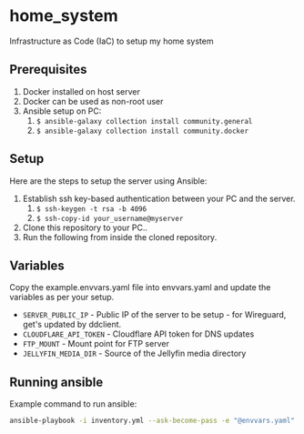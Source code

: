 # home_system
Infrastructure as Code (IaC) to setup my home system

## Prerequisites

1. Docker installed on host server
2. Docker can be used as non-root user
3. Ansible setup on PC:
    1. `$ ansible-galaxy collection install community.general`
    2. `$ ansible-galaxy collection install community.docker`

## Setup

Here are the steps to setup the server using Ansible:

1. Establish ssh key-based authentication between your PC and the server.
    1. `$ ssh-keygen -t rsa -b 4096`
    2. `$ ssh-copy-id your_username@myserver`
2. Clone this repository to your PC..
3. Run the following from inside the cloned repository.

## Variables

Copy the example.envvars.yaml file into envvars.yaml and update the variables as per your setup.

* `SERVER_PUBLIC_IP` - Public IP of the server to be setup - for Wireguard, get's updated by ddclient.
* `CLOUDFLARE_API_TOKEN` - Cloudflare API token for DNS updates
* `FTP_MOUNT` - Mount point for FTP server
* `JELLYFIN_MEDIA_DIR` - Source of the Jellyfin media directory

## Running ansible

Example command to run ansible:

```bash
ansible-playbook -i inventory.yml --ask-become-pass -e "@envvars.yaml" tasks/main.yml
```
